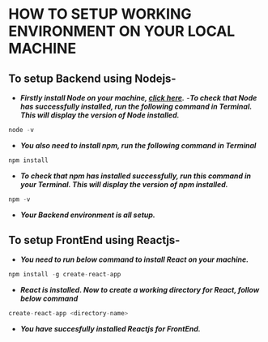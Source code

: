 # HOW TO SETUP WORKING ENVIRONMENT ON YOUR LOCAL MACHINE

## To setup Backend using Nodejs-
- ***Firstly install Node on your machine, [click here](https://nodejs.org/en/).***
-***To check that Node has successfully installed, run the following command in Terminal. This will display the version of Node installed.***

```js
node -v
```

- ***You also need to install npm, run the following command in Terminal***

```js
npm install
```

- ***To check that npm has installed successfully, run this command in your Terminal. This will display the version of npm installed.***

```js
npm -v
```

- ***Your Backend environment is all setup.***

## To setup FrontEnd using Reactjs-

- ***You need to run below command to install React on your machine.***

```js
npm install -g create-react-app  
```

- ***React is installed. Now to create a working directory for React, follow below command***

```js
create-react-app <directory-name>
```
- ***You have succesfully installed Reactjs for FrontEnd.***

